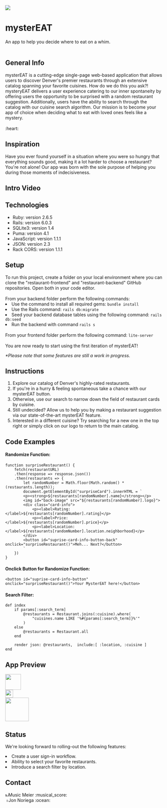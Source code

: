 <img src="https://i.imgur.com/o49TYwV.png"/>
<h1>mysterEAT</h1>
An app to help you decide where to eat on a whim.
<br></br>
<h2>General Info</h2>
<p>
mysterEAT is a cutting-edge single-page web-based application that allows users to discover Denver's premier restaurants through an extensive catalog spanning your favorite cuisines. How do we do this you ask?! mysteryEAT delivers a user experience catering to our inner spontaneity by offering users the opportunity to be surprised with a random restaurant suggestion. Additionally, users have the ability to search through the catalog with our cuisine search algorithm. Our mission is to become your app of choice when deciding what to eat with loved ones feels like a mystery.<br>
<br>:heart:</br>
</p>

<h2>Inspiration</h2>

<p>
 Have you ever found yourself in a situation where you were so hungry that everything sounds good, making it a lot harder to choose a restaurant? You're not alone!
 Our app was born with the sole purpose of helping you during those moments of indecisiveness.
</p>

<h2>Intro Video</h2>



<h2>Technologies</h2>

<ul>
 <li>Ruby: version 2.6.5</li>
 <li>Rails: version 6.0.3</li>
 <li>SQLite3: version 1.4</li>
 <li>Puma: version 4.1</li>
 <li>JavaScript: version 1.1.1</li>
 <li>JSON: version 2.3</li>
 <li>Rack CORS: version 1.1.1</li>
</ul>

<h2>Setup</h2>
To run this project, create a folder on your local environment where you can clone the "restaurant-frontend" and "restaurant-backend" GitHub repositories. Open both in your code editor.<br><br>
From your backend folder perform the following commands:<br>
<li>Use the command to install all required gems: <code>bundle install</code></li>
<li>Use the Rails command: <code>rails db:migrate</code></li>
<li>Seed your backend database tables using the following command: <code>rails db:seed</code></li>
<li>Run the backend with command <code>rails s</code></li><br>
From your frontend folder perform the following command: <code>lite-server</code><br><br>
You are now ready to start using the first iteration of mysterEAT!<br>

<i>*Please note that some features are still a work in progress.</i>

<h2>Instructions</h2>
<ol>
 <li>Explore our catalog of Denver's highly-rated restaurants.</li>
 <li>If you're in a hurry & feeling spontaneous take a chance with our mysterEAT button.</li>
 <li>Otherwise, use our search to narrow down the field of restaurant cards by cuisine.</li>
 <li>Still undecided? Allow us to help you by making a restaurant suggestion via our state-of-the-art mysterEAT feature.</li>
 <li>Interested in a different cuisine? Try searching for a new one in the top right or simply click on our logo to return to the main catalog.</li>
</ol>

<h2>Code Examples</h2>

<h4>Randomize Function:</h4>

```
function surpriseRestaurant() {
    fetch(restaurantURL)
    .then(response => response.json())
    .then(restaurants => {
        let randomNumber = Math.floor(Math.random() * (restaurants.length));
        document.getElementById("surpriseCard").innerHTML = `
        <p><strong>${restaurants[randomNumber].name}</strong></p>
        <img id="back-image" src="${restaurants[randomNumber].logo}">
        <div class="card-info">
            <p><label>Rating: </label>${restaurants[randomNumber].rating}</p>
            <p><label>Price: </label>${restaurants[randomNumber].price}</p>
            <p><label>Location: </label>${restaurants[randomNumber].location.neighborhood}</p>
        </div>
        <button id="suprise-card-info-button-back" onclick="surpriseRestaurant()">Meh... Next?</button>
        `
    })
}
```

<h4>Onclick Button for Randomize Function:</h4>

```
<button id="suprise-card-info-button" onclick="surpriseRestaurant()">Your MysterEAT here!</button>
```

<h4>Search Filter:</h4>

```
def index
    if params[:search_term] 
        @restaurants = Restaurant.joins(:cuisine).where(
            "cuisines.name LIKE '%#{params[:search_term]}%'"
        )
    else
        @restaurants = Restaurant.all
    end
        
    render json: @restaurants,  include:[ :location, :cuisine ]
end
```

<h2>App Preview</h2>
<img src="https://i.imgur.com/1J5kitb.png" border="0" style="width:50px;height:50px;"/><br>
<img src="https://i.imgur.com/7Wg9P5n.png" border="0" style="width:25px;height:25px;"/><br>
<img src="https://i.imgur.com/fFRTnhQ.png" border="0" style="width:75px;height:75px;"/><br>

<h2>Status</h2>

We're looking forward to rolling-out the following features:
<li>Create a user sign-in workflow.</li>
<li>Ability to select your favorite restaurants.</li>
<li>Introduce a search filter by location.</li>


<h2>Contact</h2>
<a href="https://www.linkedin.com/in/musicmeier/"><img src="https://user-images.githubusercontent.com/68958970/97038321-a07f9600-1538-11eb-90f4-baa2d81a0664.png" alt="Music Meier" style="width:10px;height:10px;"></a>Music Meier :musical_score:<br>
<a href="https://www.linkedin.com/in/jonathannoriega/"><img src="https://user-images.githubusercontent.com/68958970/94946276-dc7b8a00-04a9-11eb-9431-366689b9fa06.png" alt="Jon Noriega" style="width:10px;height:10px;"></a>Jon Noriega :ocean:<br>
